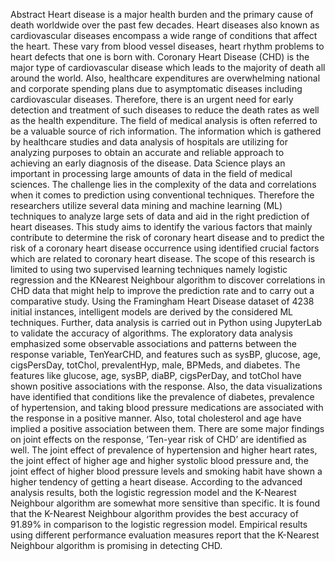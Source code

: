 Abstract 
Heart disease is a major health burden and the primary cause of death worldwide over the past few decades. Heart diseases also known as cardiovascular diseases encompass a wide range of conditions that affect the heart. These vary from blood vessel diseases, heart rhythm problems to heart defects that one is born with. Coronary Heart Disease (CHD) is the major type of cardiovascular disease which leads to the majority of death all around the world. Also, healthcare expenditures are overwhelming national and corporate spending plans due to asymptomatic diseases including cardiovascular diseases. Therefore, there is an urgent need for early detection and treatment of such diseases to reduce the death rates as well as the health expenditure. The field of medical analysis is often referred to be a valuable source of rich information. The information which is gathered by healthcare studies and data analysis of hospitals are utilizing for analyzing purposes to obtain an accurate and reliable approach to achieving an early diagnosis of the disease. Data Science plays an important in processing large amounts of data in the field of medical sciences. The challenge lies in the complexity of the data and correlations when it comes to prediction using conventional techniques. Therefore the researchers utilize several data mining and machine learning (ML) techniques to analyze large sets of data and aid in the right prediction of heart diseases. This study aims to identify the various factors that mainly contribute to determine the risk of coronary heart disease and to predict the risk of a coronary heart disease occurrence using identified crucial factors which are related to coronary heart disease. The scope of this research is limited to using two supervised learning techniques namely logistic regression and the KNearest Neighbour algorithm to discover correlations in CHD data that might help to improve the prediction rate and to carry out a comparative study. Using the Framingham Heart Disease dataset of 4238 initial instances, intelligent models are derived by the considered ML techniques. Further, data analysis is carried out in Python using JupyterLab to validate the accuracy of algorithms. The exploratory data analysis emphasized some observable associations and patterns between the response variable, TenYearCHD, and features such as sysBP, glucose, age, cigsPersDay, totChol, prevalentHyp, male, BPMeds, and diabetes. The features like glucose, age, sysBP, diaBP, cigsPerDay, and totChol have shown positive associations with the response. Also, the data visualizations have identified that conditions like the prevalence of diabetes, prevalence of hypertension, and taking blood pressure medications are associated with the response in a positive manner. Also, total cholesterol and age have implied a positive association between them. There are some major findings on joint effects on the response, ‘Ten-year risk of CHD’ are identified as well. The joint effect of prevalence of hypertension and higher heart rates, the joint effect of higher age and higher systolic blood pressure and, the joint effect of higher blood pressure levels and smoking habit have shown a higher tendency of getting a heart disease.  According to the advanced analysis results, both the logistic regression model and the K-Nearest Neighbour algorithm are somewhat more sensitive than specific. It is found that the K-Nearest Neighbour algorithm provides the best accuracy of 91.89% in comparison to the logistic regression model. Empirical results using different performance evaluation measures report that the K-Nearest Neighbour algorithm is promising in detecting CHD. 
